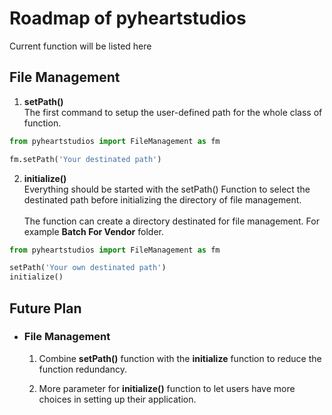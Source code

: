 # Roadmap of pyheartstudios

Current function will be listed here

<h2>File Management</h1>

1. **setPath()** <br>
The first command to setup the user-defined path for the whole class of function.

```python
from pyheartstudios import FileManagement as fm

fm.setPath('Your destinated path')
```

2. **initialize()**<br>Everything should be started with the setPath() Function to select the destinated path before initializing the directory of file management.<br><br>
The function can create a directory destinated for file management. For example **Batch For Vendor** folder.
```py 
from pyheartstudios import FileManagement as fm

setPath('Your own destinated path')
initialize()
``` 
## Future Plan

* ### File Management

    1. Combine **setPath()** function with the **initialize** function to reduce the function redundancy.

    2. More parameter for  **initialize()** function to let users have more choices in setting up their application.
